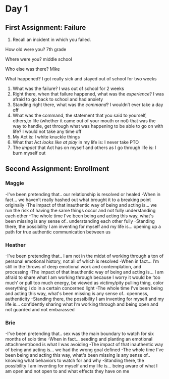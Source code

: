 # Day 1

## First Assignment: Failure

1. Recall an incident in which you failed.

How old were you? 7th grade

Where were you? middle school

Who else was there? Mike 

What happened? I got really sick and stayed out of school for two weeks

1. What was the failure? I was out of school for 2 weeks
2. Right there, when that failure happened, what was the *experience*? I was afraid to go back to school and had anxiety
3. Standing right there, what was the *command*? I wouldn’t ever take a day off
4. What was the command, the statement that you said to yourself, others,to life (whether it came out of your mouth or not) that was the way to handle, get through what was happening to be able to go on with life? I would not take any time off
5. My Act is: I white knuckle things
6. What that Act *looks like at play* in my life is: I never take PTO
7. The *impact* that Act has on myself and others as I go through life is: I burn myself out

## Second Assignment: Enrollment

### Maggie

-I've been pretending that.. our relationship is resolved or healed
-When in fact... we haven’t really hashed out what brought it to a breaking point originally
-The impact of that inauthentic way of being and acting is... we run the risk of having the same things occur and not fully understanding each other
-The whole time I've been being and acting this way, what's been missing is any
sense of.. understanding each other fully
-Standing there, the possibility I am inventing for myself and my life is... opening up a path for true authentic communication between us

### Heather

-I've been pretending that.. I am not in the midst of working through a ton of personal emotional history, not all of which is resolved
-When in fact... I’m still in the throws of deep emotional work and contemplation, and processing 
-The impact of that inauthentic way of being and acting is... I am afraid to share what I am working through because I worry it would be ‘too much’ or pull too much energy, be viewed as victimy/pity pulling thing, color everything i do in a certain concerned light
-The whole time I've been being and acting this way, what's been missing is any
sense of.. openness, authenticity
-Standing there, the possibility I am inventing for myself and my life is... confidently sharing what I’m working through and being open and not guarded and not embarassed

### Brie

-I've been pretending that.. sex was the main boundary to watch for six months of solo time
-When in fact... seeding and planting an emotional attachment/bond is what I was avoiding
-The impact of that inauthentic way of being and acting is... we had the wrong goal defined
-The whole time I've been being and acting this way, what's been missing is any
sense of.. knowing what behaviors to watch for and why
-Standing there, the possibility I am inventing for myself and my life is... being aware of what I am open and not open to and what effects they have on me